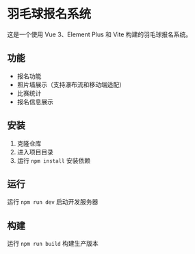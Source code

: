 # 羽毛球报名系统

这是一个使用 Vue 3、Element Plus 和 Vite 构建的羽毛球报名系统。

## 功能

- 报名功能
- 照片墙展示（支持瀑布流和移动端适配）
- 比赛统计
- 报名信息展示

## 安装

1. 克隆仓库
2. 进入项目目录
3. 运行 `npm install` 安装依赖

## 运行

运行 `npm run dev` 启动开发服务器

## 构建

运行 `npm run build` 构建生产版本
